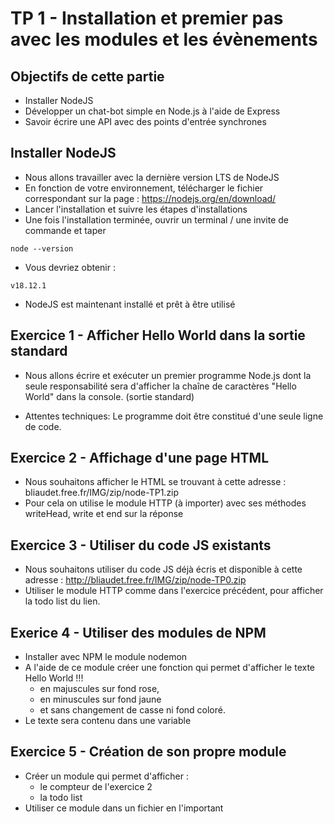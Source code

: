 # TP 1 - Installation et premier pas avec les modules et les évènements

## Objectifs de cette partie

- Installer NodeJS
- Développer un chat-bot simple en Node.js à l'aide de Express
- Savoir écrire une API avec des points d'entrée synchrones


## Installer NodeJS

* Nous allons travailler avec la dernière version LTS de NodeJS
* En fonction de votre environnement, télécharger le fichier correspondant sur la page : https://nodejs.org/en/download/ 
* Lancer l'installation et suivre les étapes d'installations
* Une fois l'installation terminée, ouvrir un terminal / une invite de commande et taper
```
node --version
```
* Vous devriez obtenir :
```
v18.12.1
```
* NodeJS est maintenant installé et prêt à être utilisé


## Exercice 1 - Afficher Hello World dans la sortie standard

* Nous allons écrire et exécuter un premier programme Node.js dont la seule responsabilité sera d'afficher la chaîne de caractères "Hello World" dans la console. (sortie standard)

* Attentes techniques: Le programme doit être constitué d'une seule ligne de code.


## Exercice 2 - Affichage d'une page HTML

* Nous souhaitons afficher le HTML se trouvant à cette adresse : bliaudet.free.fr/IMG/zip/node-TP1.zip  
* Pour cela on utilise le module HTTP (à importer) avec ses méthodes writeHead, write et end sur la réponse

## Exercice 3 - Utiliser du code JS existants

* Nous souhaitons utiliser du code JS déjà écris et disponible à cette adresse : http://bliaudet.free.fr/IMG/zip/node-TP0.zip 
* Utiliser le module HTTP comme dans l'exercice précédent, pour afficher la todo list du lien.

## Exerice 4 - Utiliser des modules de NPM

* Installer avec NPM le module nodemon
* A l'aide de ce module créer une fonction qui permet d'afficher le texte Hello World !!! 
    * en majuscules sur fond rose, 
    * en minuscules sur fond jaune 
    * et sans changement de casse ni fond coloré. 
* Le texte sera contenu dans une variable

## Exercice 5 - Création de son propre module

* Créer un module qui permet d'afficher :
    * le compteur de l'exercice 2
    * la todo list
* Utiliser ce module dans un fichier en l'important

